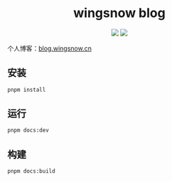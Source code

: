 <h1 align="center">wingsnow blog</h1>

<p align="center">
<img src="https://img.shields.io/badge/vue-3.2-brightgreen">
<img src="https://img.shields.io/badge/vuepress-2.0-brightgreen"></p>

个人博客：[blog.wingsnow.cn](http://blog.wingsnow.cn)

## 安装

```bash
pnpm install
```

## 运行

```bash
pnpm docs:dev
```

## 构建

```bash
pnpm docs:build
```
